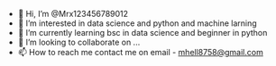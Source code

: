 - 👋 Hi, I’m @Mrx123456789012
- 👀 I’m interested in data science and python and machine larning
- 🌱 I’m currently learning bsc in data science and beginner in python
- 💞️ I’m looking to collaborate on ...
- 📫 How to reach me contact me on email - mhell8758@gmail.com

<!---
Mrx123456789012/Mrx123456789012 is a ✨ special ✨ repository because its `README.md` (this file) appears on your GitHub profile.
You can click the Preview link to take a look at your changes.
--->
